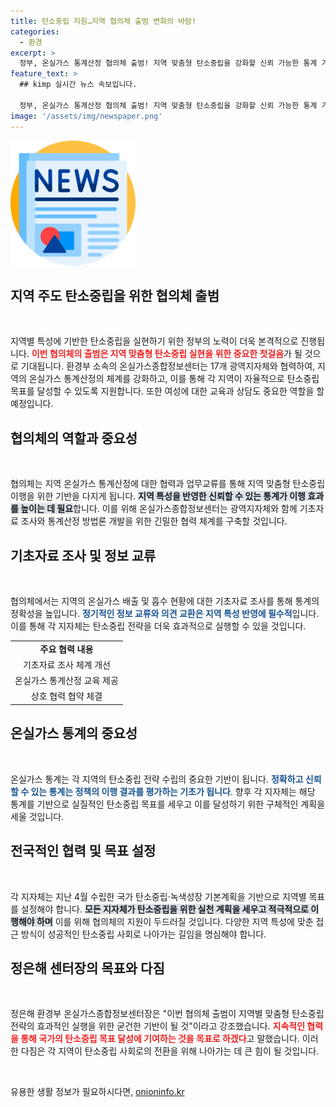 ```yaml
---
title: 탄소중립 지원…지역 협의체 출범 변화의 바람!
categories:
  - 환경
excerpt: >
  정부, 온실가스 통계산정 협의체 출범! 지역 맞춤형 탄소중립을 강화할 신뢰 가능한 통계 기반이 마련된다. 기후위기 대응의 새로운 전환점이 될 이 협의체의 출범 소식을 놓치지 마세요!
feature_text: >
  ## kimp 실시간 뉴스 속보입니다.

  정부, 온실가스 통계산정 협의체 출범! 지역 맞춤형 탄소중립을 강화할 신뢰 가능한 통계 기반이 마련된다. 기후위기 대응의 새로운 전환점이 될 이 협의체의 출범 소식을 놓치지 마세요!
image: '/assets/img/newspaper.png'
---
```


<p><img src="/assets/img/newspaper.png" alt="kimplant 속보" /></p>

<h2 data-ke-size="size26">지역 주도 탄소중립을 위한 협의체 출범</h2>

<p data-ke-size="size16">&nbsp;</p>

<p>지역별 특성에 기반한 탄소중립을 실현하기 위한 정부의 노력이 더욱 본격적으로 진행됩니다. <b><span style="color: #ee2323;">이번 협의체의 출범은 지역 맞춤형 탄소중립 실현을 위한 중요한 첫걸음</span></b>가 될 것으로 기대됩니다. 환경부 소속의 온실가스종합정보센터는 17개 광역지자체와 협력하여, 지역의 온실가스 통계산정의 체계를 강화하고, 이를 통해 각 지역이 자율적으로 탄소중립 목표를 달성할 수 있도록 지원합니다. 또한 여성에 대한 교육과 상담도 중요한 역할을 할 예정입니다.</p>

<h2 data-ke-size="size26">협의체의 역할과 중요성</h2>

<p data-ke-size="size16">&nbsp;</p>

<p>협의체는 지역 온실가스 통계산정에 대한 협력과 업무교류를 통해 지역 맞춤형 탄소중립 이행을 위한 기반을 다지게 됩니다. <b><span style="background-color: #21538527;">지역 특성을 반영한 신뢰할 수 있는 통계가 이행 효과를 높이는 데 필요</span></b>합니다. 이를 위해 온실가스종합정보센터는 광역지자체와 함께 기초자료 조사와 통계산정 방법론 개발을 위한 긴밀한 협력 체계를 구축할 것입니다.</p>

<h2 data-ke-size="size26">기초자료 조사 및 정보 교류</h2>

<p data-ke-size="size16">&nbsp;</p>

<p>협의체에서는 지역의 온실가스 배출 및 흡수 현황에 대한 기초자료 조사를 통해 통계의 정확성을 높입니다. <b><span style="color: #1a5490;">정기적인 정보 교류와 의견 교환은 지역 특성 반영에 필수적</span></b>입니다. 이를 통해 각 지자체는 탄소중립 전략을 더욱 효과적으로 실행할 수 있을 것입니다.</p>

<table style="width: 100%; margin-top: 1em;">
    <tr>
        <td style="text-align: center; height: 17px;"><b>주요 협력 내용</b></td>
    </tr>
    <tr>
        <td style="text-align: center; height: 17px;">기초자료 조사 체계 개선</td>
    </tr>
    <tr>
        <td style="text-align: center; height: 17px;">온실가스 통계산정 교육 제공</td>
    </tr>
    <tr>
        <td style="text-align: center; height: 17px;">상호 협력 협약 체결</td>
    </tr>
</table>

<h2 data-ke-size="size26">온실가스 통계의 중요성</h2>

<p data-ke-size="size16">&nbsp;</p>

<p>온실가스 통계는 각 지역의 탄소중립 전략 수립의 중요한 기반이 됩니다. <b><span style="color: #1a5490;">정확하고 신뢰할 수 있는 통계는 정책의 이행 결과를 평가하는 기초가 됩니다</span></b>. 향후 각 지자체는 해당 통계를 기반으로 실질적인 탄소중립 목표를 세우고 이를 달성하기 위한 구체적인 계획을 세울 것입니다.</p>

<h2 data-ke-size="size26">전국적인 협력 및 목표 설정</h2>

<p data-ke-size="size16">&nbsp;</p>

<p>각 지자체는 지난 4월 수립한 국가 탄소중립·녹색성장 기본계획을 기반으로 지역별 목표를 설정해야 합니다. <b><span style="background-color: #21538527;">모든 지자체가 탄소중립을 위한 실천 계획을 세우고 적극적으로 이행해야 하며</span></b> 이를 위해 협의체의 지원이 두드러질 것입니다. 다양한 지역 특성에 맞춘 접근 방식이 성공적인 탄소중립 사회로 나아가는 길임을 명심해야 합니다.</p>

<h2 data-ke-size="size26">정은해 센터장의 목표와 다짐</h2>

<p data-ke-size="size16">&nbsp;</p>

<p>정은해 환경부 온실가스종합정보센터장은 "이번 협의체 출범이 지역별 맞춤형 탄소중립 전략의 효과적인 실행을 위한 굳건한 기반이 될 것"이라고 강조했습니다. <b><span style="color: #ee2323;">지속적인 협력을 통해 국가의 탄소중립 목표 달성에 기여하는 것을 목표로 하겠다</span></b>고 말했습니다. 이러한 다짐은 각 지역이 탄소중립 사회로의 전환을 위해       나아가는 데 큰 힘이 될 것입니다.</p>

<p data-ke-size="size16">&nbsp;</p>
유용한 생활 정보가 필요하시다면, <a href="https://onioninfo.kr" rel="dofollow">onioninfo.kr</a>



